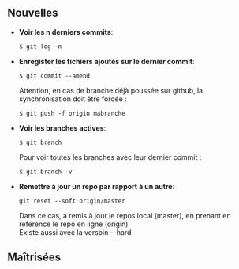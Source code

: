 ## Nouvelles

* **Voir les n derniers commits**:
  ```
  $ git log -n
  ```

* **Enregister les fichiers ajoutés sur le dernier commit**:
  ```
  $ git commit --amend
  ```
  Attention, en cas de branche déjà poussée sur github, la synchronisation doit être forcée :
  ```
  $ git push -f origin mabranche
  ```

* **Voir les branches actives**:

  ```
  $ git branch
  ```
  Pour voir toutes les branches avec leur dernier commit :
    ```
  $ git branch -v
  ```

* **Remettre à jour un repo par rapport à un autre**:

  ```
  git reset --soft origin/master
  ```
  Dans ce cas, a remis à jour le repos local (master), en prenant en référence le repo en ligne (origin)
  <br/>Existe aussi avec la versoin --hard

## Maîtrisées
